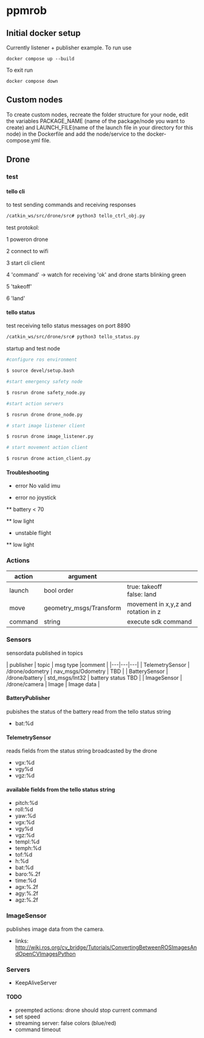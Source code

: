 # ppmrob
## Initial docker setup
Currently listener + publisher example. To run use

``
docker compose up --build
``

To exit run

``
docker compose down
``
## Custom nodes
To create custom nodes, recreate the folder structure for your node, edit the variables PACKAGE_NAME (name of the package/node you want to create) and LAUNCH_FILE(name of the launch file in your directory for this node) in the Dockerfile
and add the node/service to the docker-compose.yml file.

## Drone

### test

#### tello cli
to test sending commands and receiving responses

```bash
/catkin_ws/src/drone/src# python3 tello_ctrl_obj.py
```

test protokol:

1 poweron drone

2 connect to wifi

3 start cli client

4 'command' -> watch for receiving 'ok' and drone starts blinking green

5 'takeoff'

6 'land' 


#### tello status
test receiving tello status messages on port 8890

```bash
/catkin_ws/src/drone/src# python3 tello_status.py
```

startup and test node

```bash
#configure ros environment

$ source devel/setup.bash

#start emergency safety node

$ rosrun drone safety_node.py

#start action servers

$ rosrun drone drone_node.py

# start image listener client

$ rosrun drone image_listener.py

# start movement action client

$ rosrun drone action_client.py

```

#### Troubleshooting

* error No valid imu

* error no joystick

** battery < 70

** low light 

* unstable flight

** low light

### Actions

| action  | argument  |   |
|---|---|---|
| launch  | bool order  | true: takeoff <br> false: land  |
| move |  geometry_msgs/Transform  | movement in x,y,z and rotation in z |
|  command | string  | execute sdk command  | 

### Sensors

sensordata published in topics

| publisher  | topic | msg type |comment |
|---|---|---|
| TelemetrySensor  | /drone/odometry |  nav_msgs/Odometry | TBD |
| BatterySensor  | /drone/battery | std_msgs/Int32 | battery status TBD |
| ImageSensor  | /drone/camera | Image | Image data | 

#### BatteryPublisher 

pubishes the status of the battery read from the tello status string

- bat:%d


#### TelemetrySensor

reads fields from the status string broadcasted by the drone

- vgx:%d
- vgy%d
- vgz:%d


#### available fields from the tello status string

- pitch:%d
- roll:%d
- yaw:%d
- vgx:%d
- vgy%d
- vgz:%d
- templ:%d
- temph:%d
- tof:%d
- h:%d
- bat:%d
- baro:%.2f
- time:%d
- agx:%.2f
- agy:%.2f
- agz:%.2f

### ImageSensor

publishes image data from the camera.

* links:
http://wiki.ros.org/cv_bridge/Tutorials/ConvertingBetweenROSImagesAndOpenCVImagesPython

### Servers

* KeepAliveServer

#### TODO

- preempted actions: drone should stop current command
- set speed
- streaming server: false colors (blue/red)
- command timeout


